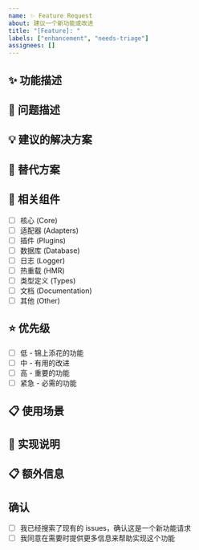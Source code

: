 ```yaml
---
name: ✨ Feature Request
about: 建议一个新功能或改进
title: "[Feature]: "
labels: ["enhancement", "needs-triage"]
assignees: []
---
```


## ✨ 功能描述
<!-- 请详细描述你希望添加的功能 -->

## 🤔 问题描述
<!-- 这个功能要解决什么问题？ -->

## 💡 建议的解决方案
<!-- 描述你建议的解决方案 -->

## 🔄 替代方案
<!-- 描述你考虑过的其他解决方案 -->

## 🧩 相关组件
<!-- 选择相关的组件或模块 -->
- [ ] 核心 (Core)
- [ ] 适配器 (Adapters)
- [ ] 插件 (Plugins)
- [ ] 数据库 (Database)
- [ ] 日志 (Logger)
- [ ] 热重载 (HMR)
- [ ] 类型定义 (Types)
- [ ] 文档 (Documentation)
- [ ] 其他 (Other)

## ⭐ 优先级
<!-- 选择这个功能的重要性 -->
- [ ] 低 - 锦上添花的功能
- [ ] 中 - 有用的改进
- [ ] 高 - 重要的功能
- [ ] 紧急 - 必需的功能

## 📋 使用场景
<!-- 描述这个功能的使用场景 -->

## 🔧 实现说明
<!-- 如果你有实现想法，请分享 -->

## 📋 额外信息
<!-- 任何其他相关信息 -->

## 确认
<!-- 请确认以下信息 -->
- [ ] 我已经搜索了现有的 issues，确认这是一个新功能请求
- [ ] 我同意在需要时提供更多信息来帮助实现这个功能
